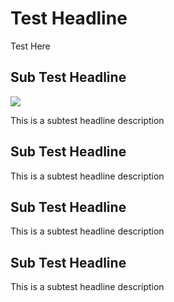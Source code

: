 # Test Headline

Test Here

## Sub Test Headline

<img src="https://placehold.co/500x300" />
<p>This is a subtest headline description</p>

## Sub Test Headline

This is a subtest headline description

## Sub Test Headline

This is a subtest headline description

## Sub Test Headline

This is a subtest headline description
